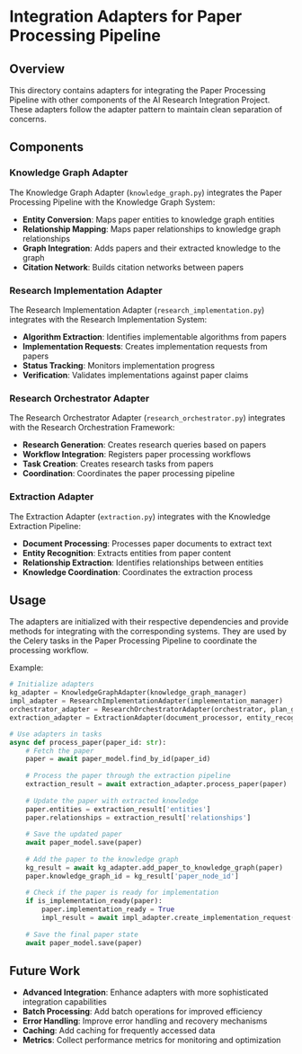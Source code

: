 # Integration Adapters for Paper Processing Pipeline

## Overview

This directory contains adapters for integrating the Paper Processing Pipeline with other components of the AI Research Integration Project. These adapters follow the adapter pattern to maintain clean separation of concerns.

## Components

### Knowledge Graph Adapter

The Knowledge Graph Adapter (`knowledge_graph.py`) integrates the Paper Processing Pipeline with the Knowledge Graph System:

- **Entity Conversion**: Maps paper entities to knowledge graph entities
- **Relationship Mapping**: Maps paper relationships to knowledge graph relationships
- **Graph Integration**: Adds papers and their extracted knowledge to the graph
- **Citation Network**: Builds citation networks between papers

### Research Implementation Adapter

The Research Implementation Adapter (`research_implementation.py`) integrates with the Research Implementation System:

- **Algorithm Extraction**: Identifies implementable algorithms from papers
- **Implementation Requests**: Creates implementation requests from papers
- **Status Tracking**: Monitors implementation progress
- **Verification**: Validates implementations against paper claims

### Research Orchestrator Adapter

The Research Orchestrator Adapter (`research_orchestrator.py`) integrates with the Research Orchestration Framework:

- **Research Generation**: Creates research queries based on papers
- **Workflow Integration**: Registers paper processing workflows
- **Task Creation**: Creates research tasks from papers
- **Coordination**: Coordinates the paper processing pipeline

### Extraction Adapter

The Extraction Adapter (`extraction.py`) integrates with the Knowledge Extraction Pipeline:

- **Document Processing**: Processes paper documents to extract text
- **Entity Recognition**: Extracts entities from paper content
- **Relationship Extraction**: Identifies relationships between entities
- **Knowledge Coordination**: Coordinates the extraction process

## Usage

The adapters are initialized with their respective dependencies and provide methods for integrating with the corresponding systems. They are used by the Celery tasks in the Paper Processing Pipeline to coordinate the processing workflow.

Example:

```python
# Initialize adapters
kg_adapter = KnowledgeGraphAdapter(knowledge_graph_manager)
impl_adapter = ResearchImplementationAdapter(implementation_manager)
orchestrator_adapter = ResearchOrchestratorAdapter(orchestrator, plan_generator, content_generator)
extraction_adapter = ExtractionAdapter(document_processor, entity_recognizer, relationship_extractor, knowledge_extractor)

# Use adapters in tasks
async def process_paper(paper_id: str):
    # Fetch the paper
    paper = await paper_model.find_by_id(paper_id)
    
    # Process the paper through the extraction pipeline
    extraction_result = await extraction_adapter.process_paper(paper)
    
    # Update the paper with extracted knowledge
    paper.entities = extraction_result['entities']
    paper.relationships = extraction_result['relationships']
    
    # Save the updated paper
    await paper_model.save(paper)
    
    # Add the paper to the knowledge graph
    kg_result = await kg_adapter.add_paper_to_knowledge_graph(paper)
    paper.knowledge_graph_id = kg_result['paper_node_id']
    
    # Check if the paper is ready for implementation
    if is_implementation_ready(paper):
        paper.implementation_ready = True
        impl_result = await impl_adapter.create_implementation_request(paper)
    
    # Save the final paper state
    await paper_model.save(paper)
```

## Future Work

- **Advanced Integration**: Enhance adapters with more sophisticated integration capabilities
- **Batch Processing**: Add batch operations for improved efficiency
- **Error Handling**: Improve error handling and recovery mechanisms
- **Caching**: Add caching for frequently accessed data
- **Metrics**: Collect performance metrics for monitoring and optimization